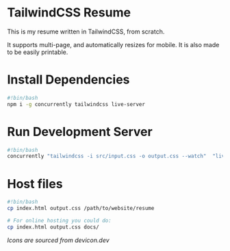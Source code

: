 # TailwindCSS Resume
This is my resume written in TailwindCSS, from scratch.

It supports multi-page, and automatically resizes for mobile.
It is also made to be easily printable.

# Install Dependencies
```sh
#!bin/bash
npm i -g concurrently tailwindcss live-server
```

# Run Development Server
```sh
#!bin/bash
concurrently "tailwindcss -i src/input.css -o output.css --watch"  "live-server --port=3000"
```

# Host files
```sh
#!bin/bash
cp index.html output.css /path/to/website/resume

# For online hosting you could do:
cp index.html output.css docs/
```

*Icons are sourced from devicon.dev*
